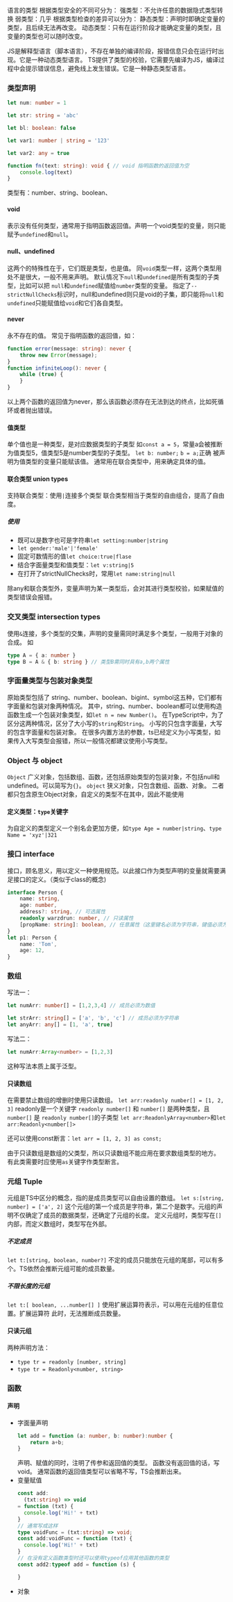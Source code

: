 语言的类型
根据类型安全的不同可分为：
强类型：不允许任意的数据隐式类型转换
弱类型：几乎
根据类型检查的差异可以分为：
静态类型：声明时即确定变量的类型，且后续无法再改变。
动态类型：只有在运行阶段才能确定变量的类型，且变量的类型也可以随时改变。

JS是解释型语言（脚本语言），不存在单独的编译阶段，报错信息只会在运行时出现。它是一种动态类型语言。
TS提供了类型的校验，它需要先编译为JS，编译过程中会提示错误信息，避免线上发生错误。它是一种静态类型语言。

### 类型声明
```ts
let num: number = 1

let str: string = 'abc'

let bl: boolean: false

let var1: number | string = '123'

let var2: any = true

function fn(text: string): void { // void 指明函数的返回值为空
	console.log(text)
}
```
类型有：number、string、boolean、
#### void
表示没有任何类型，通常用于指明函数返回值。声明一个void类型的变量，则只能赋予`undefined`和`null`。
#### null、undefined
这两个的特殊性在于，它们既是类型，也是值。
同`void`类型一样，这两个类型用处不是很大，一般不用来声明。
默认情况下`null`和`undefined`是所有类型的子类型，比如可以把 `null`和`undefined`赋值给`number`类型的变量。
指定了`--strictNullChecks`标识时，null和undefined则只是void的子集，即只能将`null`和`undefined`只能赋值给`void`和它们各自类型。
#### never
永不存在的值。
常见于指明函数的返回值，如：
```ts
function error(message: string): never {
	throw new Error(message);
}
function infiniteLoop(): never {
	while (true) {
	}
}
```
以上两个函数的返回值为never，那么该函数必须存在无法到达的终点，比如死循环或者抛出错误。
#### 值类型
单个值也是一种类型，是对应数据类型的子类型
如`const a = 5`，常量a会被推断为值类型5，值类型5是number类型的子类型。
`let b: number;` `b = a;`正确
被声明为值类型的变量只能赋该值。
通常用在联合类型中，用来确定具体的值。
#### 联合类型 union types
支持联合类型：使用`|`连接多个类型
联合类型相当于类型的自由组合，提高了自由度。
##### 使用
- 既可以是数字也可是字符串`let setting:number|string`
- `let gender:'male'|'female'`
- 固定可数情形的值`let choice:true|flase`
- 结合字面量类型和值类型：`let v:string|5`
- 在打开了strictNullChecks时，常用`let name:string|null`

除any和联合类型外，变量声明为某一类型后，会对其进行类型校验，如果赋值的类型错误会报错。

### 交叉类型 intersection types
使用`&`连接，多个类型的交集，声明的变量需同时满足多个类型，一般用于对象的合成。
如
```ts
type A = { a: number }
type B = A & { b: string } // 类型B需同时具有a,b两个属性
```
### 字面量类型与包装对象类型
原始类型包括了 string、number、boolean、bigint、symbol这五种，它们都有字面量和包装对象两种情况。
其中，string、number、boolean都可以使用构造函数生成一个包装对象类型，如`let n = new Number()`。
在TypeScript中，为了区分这两种情况，区分了大小写的`string`和`String`。
小写的只包含字面量，大写的包含字面量和包装对象。
在很多内置方法的参数，ts已经定义为小写类型，如果传入大写类型会报错，所以一般情况都建议使用小写类型。
### Object 与 object
`Object` 广义对象，包括数组、函数，还包括原始类型的包装对象，不包括null和undefined。可以简写为`{}`。
`object` 狭义对象，只包含数组、函数、对象。
二者都只包含原生Object对象，自定义的类型不在其中，因此不能使用

#### 定义类型：`type`关键字
为自定义的类型定义一个别名会更加方便，如`type Age = number|string`、`type Name = 'xyz'|321`

### 接口 interface
接口，顾名思义，用以定义一种使用规范。以此接口作为类型声明的变量就需要满足接口的定义。（类似于class的概念)
```ts
interface Person {
	name: string,
	age: number,
	address?: string, // 可选属性
	readonly warzdrun: number, // 只读属性
	[propName: string]: boolean, // 任意属性（这里键名必须为字符串，键值必须为布尔
}
let p1: Person {
	name: 'Tom',
	age: 12,
}
```
### 数组
写法一：
```ts
let numArr: number[] = [1,2,3,4] // 成员必须为数值

let strArr: string[] = ['a', 'b', 'c'] // 成员必须为字符串
let anyArr: any[] = [1, 'a', true]
```
写法二：
```ts
let numArr:Array<number> = [1,2,3]
```
这种写法本质上属于泛型。

#### 只读数组
在需要禁止数组的增删时使用只读数组。
`let arr:readonly number[] = [1, 2, 3]`
readonly是一个关键字
`readonly number[]` 和 `number[]` 是两种类型，且`number[]` 是 `readonly number[]`的子类型
`let arr:ReadonlyArray<number>`和`let arr:Readonly<number[]>`

还可以使用const断言：`let arr = [1, 2, 3] as const;`

由于只读数组是数组的父类型，所以只读数组不能应用在要求数组类型的地方。
有此类需要时应使用`as`关键字作类型断言。
### 元组 Tuple
元组是TS中区分的概念，指的是成员类型可以自由设置的数组。
`let s:[string, number] = ['a', 2]` 这个元组的第一个成员是字符串，第二个是数字。元组的声明不仅确定了成员的数据类型，还确定了元组的长度。
定义元组时，类型写在`[]`内部，而定义数组时，类型写在外部。
##### 不定成员
`let t:[string, boolean, number?]` 不定的成员只能放在元组的尾部，可以有多个。TS依然会推断元组可能的成员数量。
##### 不限长度的元组
`let t:[ boolean, ...number[] ]` 使用扩展运算符表示，可以用在元组的任意位置。扩展运算符
此时，无法推断成员数量。

#### 只读元组
两种声明方法：
- `type tr = readonly [number, string]`
- `type tr = Readonly<number, string>`

### 函数
#### 声明
- 字面量声明
	```ts
	let add = function (a: number, b: number):number {
		return a+b;
	}
	```
	声明、赋值的同时，注明了传参和返回值的类型。
	函数没有返回值的话，写void。
	通常函数的返回值类型可以省略不写，TS会推断出来。
- 变量赋值
	```ts
	const add:
	  (txt:string) => void
	= function (txt) {
	  console.log('Hi!' + txt)
	}
	// 通常写成这样
	type voidFunc = (txt:string) => void;
	const add:voidFunc = function (txt) {
	  console.log('Hi!' + txt)
	}
	// 在没有定义函数类型时还可以使用typeof应用其他函数的类型
	const add2:typeof add = function (s) {
	
	}
	```
- 对象
